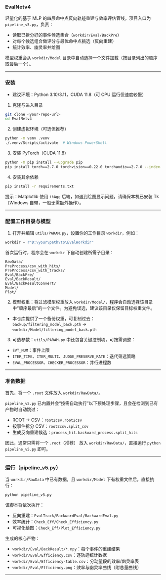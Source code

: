### EvalNetv4

轻量化的基于 MLP 的四层命中点反向轨迹重建与效率评估管线。项目入口为 `pipeline_v5.py`，负责：

- 读取已拆分好的事件候选集合（`workdir/Eval/BackPre`）
- 对每个候选组合做评分与最优命中点挑选（反向重建）
- 统计效率、幽灵率并绘图

模型权重会从 `workdir/Model` 目录中自动选择一个文件加载（按目录列出的顺序取最后一个）。

---

### 安装

- 建议环境：Python 3.10/3.11，CUDA 11.8（可 CPU 运行但速度较慢）

1) 克隆与进入目录

```bash
git clone <your-repo-url>
cd EvalNetv4
```

2) 创建虚拟环境（可选但推荐）

```bash
python -m venv .venv
./.venv/Scripts/activate  # Windows PowerShell
```

3) 安装 PyTorch（CUDA 11.8）

```bash
python -m pip install --upgrade pip
pip install torch==2.7.0 torchvision==0.22.0 torchaudio==2.7.0 --index-url https://download.pytorch.org/whl/cu118
```

4) 安装其余依赖

```bash
pip install -r requirements.txt
```

提示：Matplotlib 使用 `tkAgg` 后端，如遇到绘图显示问题，请确保本机已安装 Tk（Windows 自带，一般无需额外操作）。

---

### 配置工作目录与模型

1) 打开并编辑 `utils/PARAM.py`，设置你的工作目录 `workdir`，例如：

```python
workdir = r"D:\your\path\to\EvalWorkdir"
```

首次运行时，程序会在 `workdir` 下自动创建所需子目录：

```
RawData/
PreProcess/csv_with_hits/
PreProcess/csv_with_tracks/
Eval/BackPre/
Eval/BackResult/
Eval/BackResultConvert/
Model/
Plot/
```

2) 模型权重：将过滤模型权重放入 `workdir/Model/`，程序会自动选择该目录中“顺序最后”的一个文件。为避免误选，建议该目录仅保留目标权重文件。

- 本仓库提供了一个备份权重，可复制过去：`backup/filtering_model_back.pth` → `workdir/Model/filtering_model_back.pth`

3) 可选参数：`utils/PARAM.py` 中还包含关键控制项，可按需调整：

- `EVT_NUM`：事件上限
- `ITER_TIME`、`ITER_MULTI`、`JUDGE_PRESERVE_RATE`：迭代筛选策略
- `EVAL_PROCESSOR`、`CHECKER_PROCESSOR`：并行进程数

---

### 准备数据

首先，将一个 `.root` 文件放入 `workdir/RawData/`。

`pipeline_v5.py` 已内置并会“按需自动执行”以下预处理步骤，且会在检测到已有产物时自动跳过：

- ROOT → CSV：`root2csv.root2csv`
- 按事件拆分 CSV：`root2csv.split_csv`
- 生成反向重建候选：`process_hit.backward_process.split_hits`

因此，通常只需将一个 `.root`（推荐） 放入 `workdir/RawData/`，直接运行 `python pipeline_v5.py` 即可。

---

### 运行（pipeline_v5.py）

当 `workdir/RawData` 中已有数据，且 `workdir/Model` 下有权重文件后，直接执行：

```bash
python pipeline_v5.py
```

该脚本将依次执行：

- 反向重建：`EvalTrack/BackwardEval/BackwardEval.py`
- 效率统计：`Check_Eff/Check_Efficiency.py`
- 可视化绘图：`Check_Eff/Plot_Efficiency.py`

生成的核心产物：

- `workdir/Eval/BackResult/*.npy`：每个事件的重建结果
- `workdir/Eval/Efficiency.csv`：逐轨迹统计数据
- `workdir/Eval/Efficiency-table.csv`：分动量段的效率/幽灵率表
- `workdir/Eval/Efficiency.png`：效率与幽灵率曲线（附总量曲线）

---


